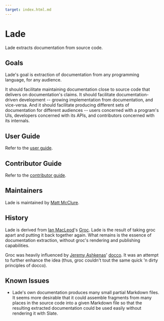 ```yaml
---
target: index.html.md
---
```

# Lade

Lade extracts documentation from source code.

## Goals

Lade's goal is extraction of documentation from any programming
language, for any audience.

It should facilitate maintaining documentation close to source code
that delivers on documentation's claims. It should facilitate
documentation-driven development -- growing implementation from
documentation, and vice-versa. And it should facilitate producing
different sets of documentation for different audiences -- users
concerned with a program's UIs, developers concerned with its APIs,
and contributors concerned with its internals.

## User Guide

Refer to the [user guide](./user/).

## Contributor Guide

Refer to the [contributor guide](./contributor/).

## Maintainers

Lade is maintained by [Matt McClure](http://matthewlmcclure.com/).

## History

Lade is derived from [Ian MacLeod](https://github.com/nevir)'s
[Groc](https://github.com/nevir/groc). Lade is the result of taking
groc apart and putting it back together again. What remains is the
essence of documentation extraction, without groc's rendering and
publishing capabilities.

Groc was heavily influenced by
[Jeremy Ashkenas](https://github.com/jashkenas)'
[docco](http://jashkenas.github.com/docco/). It was an attempt to
further enhance the idea (thus, groc couldn't tout the same quick 'n
dirty principles of docco).

## Known Issues

* Lade's own documentation produces many small partial Markdown
  files. It seems more desirable that it could assemble fragments from
  many places in the source code into a given Markdown file so that
  the resulting extracted documentation could be used easily without
  rendering it with Slate.

